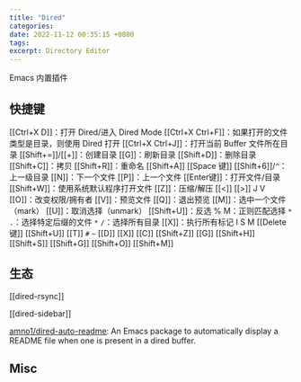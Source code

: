 ```yaml
---
title: "Dired"
categories: 
date: 2022-11-12 00:35:15 +0800
tags: 
excerpt: Directory Editor
---
```



Emacs 内置插件

## 快捷键

[[Ctrl+X D]]：打开 Dired/进入 Dired Mode
[[Ctrl+X Ctrl+F]]：如果打开的文件类型是目录，则使用 Dired 打开
[[Ctrl+X Ctrl+J]]：打开当前 Buffer 文件所在目录
[[Shift+=]]/[[+]]：创建目录
[[G]]：刷新目录
[[Shift+D]]：删除目录
[[Shift+C]]：拷贝
[[Shift+R]]：重命名
[[Shift+A]]
[[Space 键]]
[[Shift+6]]/`^`：上一级目录
[[N]]：下一个文件
[[P]]：上一个文件
[[Enter键]]：打开文件/目录
[[Shift+W]]：使用系统默认程序打开文件
[[Z]]：压缩/解压
[[<]]
[[>]]
J
V
[[O]]：改变权限/拥有者
[[V]]：预览文件
[[Q]]：退出预览
[[M]]：选中一个文件（mark）
[[U]]：取消选择（unmark）
[[Shift+U]]：反选
% M：正则匹配选择
`*` `.`：选择特定后缀的文件
`*` `/`：选择所有目录
[[X]]：执行所有标记
I
S
M
[[Delete 键]]
[[Shift+U]]
[[T]]
`#`
`~`
[[D]]
[[X]]
[[C]]
[[Shift+Z]]
[[G]]
[[Shift+H]]
[[Shift+S]]
[[Shift+G]]
[[Shift+O]]
[[Shift+M]]


## 生态

[[dired-rsync]]

[[dired-sidebar]]

[amno1/dired-auto-readme](https://github.com/amno1/dired-auto-readme): An Emacs package to automatically display a README file when one is present in a dired buffer.


## Misc



